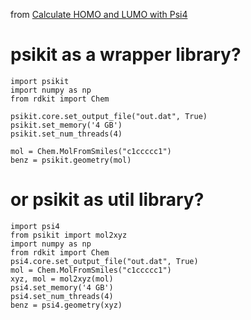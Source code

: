 from [Calculate HOMO and LUMO with Psi4](https://iwatobipen.wordpress.com/2018/08/24/calculate-homo-and-lumo-with-psi4-rdkit-psi4/)

# psikit as a wrapper library?

    import psikit
    import numpy as np
    from rdkit import Chem
    
    psikit.core.set_output_file("out.dat", True)
    psikit.set_memory('4 GB')
    psikit.set_num_threads(4)
    
    mol = Chem.MolFromSmiles("c1ccccc1")
    benz = psikit.geometry(mol)

# or psikit as util library?

    import psi4
    from psikit import mol2xyz
    import numpy as np
    from rdkit import Chem
    psi4.core.set_output_file("out.dat", True)
    mol = Chem.MolFromSmiles("c1ccccc1")
    xyz, mol = mol2xyz(mol)
    psi4.set_memory('4 GB')
    psi4.set_num_threads(4)
    benz = psi4.geometry(xyz)